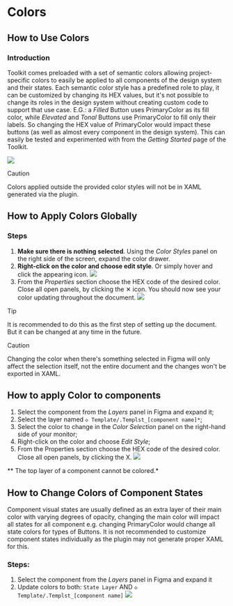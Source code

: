 # Colors

## How to Use Colors

### Introduction

Toolkit comes preloaded with a set of semantic colors allowing project-specific colors to easily be applied to all components of the design system and their states. Each semantic color style has a predefined role to play, it can be customized by changing its HEX values, but it's not possible to change its roles in the design system without creating custom code to support that use case. E.G.: a *Filled* Button uses PrimaryColor as its fill color, while *Elevated* and *Tonal* Buttons use PrimaryColor to fill only their labels. So changing the HEX value of PrimaryColor would impact these buttons (as well as almost every component in the design system). This can easily be tested and experimented with from the *Getting Started* page of the Toolkit.

![](assets/colors1.png)

> [!CAUTION]
> Colors applied outside the provided color styles will not be in XAML generated via the plugin.

## How to Apply Colors Globally

### Steps

1. **Make sure there is nothing selected**. Using the *Color Styles* panel on the right side of the screen, expand the color drawer.
2. **Right-click on the color and choose edit style**. Or simply hover and click the appearing icon.
   ![](assets/color-edit.png)
3. From the *Properties* section choose the HEX code of the desired color. Close all open panels, by clicking the ✕ icon. You should now see your color updating throughout the document.
   ![](assets/color-edit-properties.png)

> [!TIP]
> It is recommended to do this as the first step of setting up the document. But it can be changed at any time in the future.

> [!CAUTION]
> Changing the color when there's something selected in Figma will only affect the selection itself, not the entire document and the changes won't be exported in XAML.

## How to apply Color to components

1. Select the component from the *Layers* panel in Figma and expand it;
2. Select the layer named `◇ Template/.Templst_[component name]*`;
3. Select the color to change in the *Color Selection* panel on the right-hand side of your monitor;
4. Right-click on the color and choose *Edit Style*;
5. From the Properties section choose the HEX code of the desired color. Close all open panels, by clicking the X.
   ![](assets/colors-apply.png)

** The top layer of a component cannot be colored.*


## How to Change Colors of Component States

Component visual states are usually defined as an extra layer of their main color with varying degrees of opacity, changing the main color will impact all states for all component e.g. changing PrimaryColor would change all state colors for types of Buttons. It is not recommended to customize component states individually as the plugin may not generate proper XAML for this.

### Steps:

1. Select the component from the *Layers* panel in Figma and expand it
2. Update colors to both: `State Layer` AND `◇ Template/.Templst_[component name]`
   ![](assets/colors-update.png)